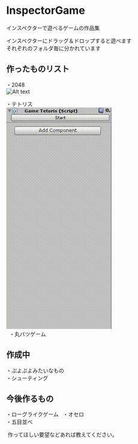 # InspectorGame
インスペクターで遊べるゲームの作品集  

  インスペクターにドラッグ＆ドロップすると遊べます  
  それぞれのフォルダ毎に分かれています  
  
作ったものリスト
-------------------------------  
・2048  
![Alt text](/InspectorGame/ExampleImage/Example_2048.gif)  
    
・テトリス  
![Alt text](/InspectorGame/ExampleImage/Example_Tetoris.gif)  
  
・丸バツゲーム


作成中 
-------------------------------   
・ぷよぷよみたいなもの     
・シューティング  
 
今後作るもの  
------------------------------- 
・ローグライクゲーム   
・オセロ  
・五目並べ  


  
  
  作ってほしい要望などあれば教えてください。
